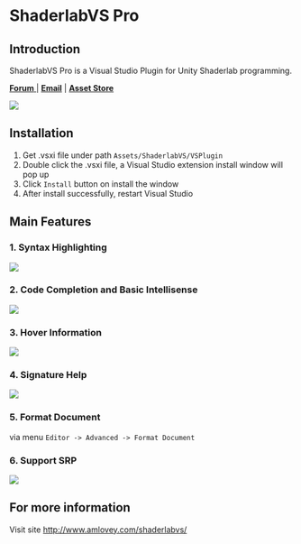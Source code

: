 ShaderlabVS Pro
====

##  Introduction

ShaderlabVS Pro is a Visual Studio Plugin for Unity Shaderlab programming.

<p>
<a href='http://forum.unity3d.com/threads/1032139/'><strong>Forum</strong> </a> | 
<a href='mailto:amlovey@qq.com'><strong>Email</strong></a> |
<a href='https://assetstore.unity.com/packages/slug/186176?aid=1011lGoJ'><strong>Asset Store </strong> </a> 
</p>

![](http://www.amlovey.com/shaderlabvs/assets/Overview.png)


## Installation

1. Get .vsxi file under path `Assets/ShaderlabVS/VSPlugin`
2. Double click the .vsxi file, a Visual Studio extension install window will pop up
3. Click `Install` button on install the window 
4. After install successfully, restart Visual Studio

## Main Features

### 1. Syntax Highlighting

![](http://www.amlovey.com/shaderlabvs/assets/DarkTheme.png)

### 2. Code Completion and Basic Intellisense

![](http://www.amlovey.com/shaderlabvs/assets/MemeberIntelisense.png)

### 3. Hover Information

![](http://www.amlovey.com/shaderlabvs/assets/HoverInformation.png)

### 4. Signature Help

![](http://www.amlovey.com/shaderlabvs/assets/SignatureHelp.png)

### 5. Format Document

via menu `Editor -> Advanced -> Format Document` 

### 6. Support SRP

![](http://www.amlovey.com/shaderlabvs/assets/SRP.png)

## For more information

Visit site <http://www.amlovey.com/shaderlabvs/>
